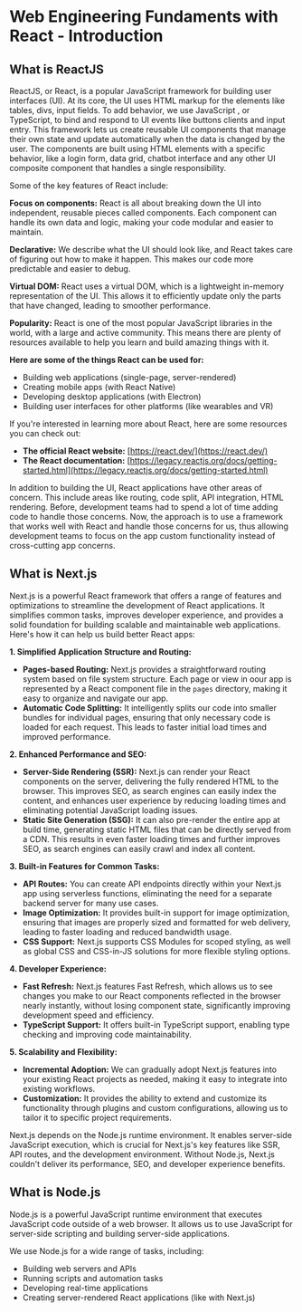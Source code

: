 # Web Engineering Fundaments with React - Introduction

## What is ReactJS

ReactJS, or React, is a popular JavaScript framework for building user interfaces (UI). At its core, the UI uses HTML markup for the elements like tables, divs, input fields. To add behavior, we use JavaScript , or TypeScript, to bind and respond to UI events like buttons clients and input entry. This framework lets us create reusable UI components that manage their own state and update automatically when the data is changed by the user. The components are built using HTML elements with a specific behavior, like a login form, data grid, chatbot interface and any other UI composite component that handles a single responsibility.

Some of the key features of React include:

**Focus on components:** React is all about breaking down the UI into independent, reusable pieces called components. Each component can handle its own data and logic, making your code modular and easier to maintain.

**Declarative:** We describe what the UI should look like, and React takes care of figuring out how to make it happen. This makes our code more predictable and easier to debug.

**Virtual DOM:** React uses a virtual DOM, which is a lightweight in-memory representation of the UI. This allows it to efficiently update only the parts that have changed, leading to smoother performance.

**Popularity:** React is one of the most popular JavaScript libraries in the world, with a large and active community. This means there are plenty of resources available to help you learn and build amazing things with it.

**Here are some of the things React can be used for:**

- Building web applications (single-page, server-rendered)
- Creating mobile apps (with React Native)
- Developing desktop applications (with Electron)
- Building user interfaces for other platforms (like wearables and VR)

If you're interested in learning more about React, here are some resources you can check out:

- **The official React website:** [https://react.dev/](https://react.dev/)
- **The React documentation:** [https://legacy.reactjs.org/docs/getting-started.html](https://legacy.reactjs.org/docs/getting-started.html)

In addition to building the UI, React applications have other areas of concern. This include areas like routing, code split, API integration, HTML rendering. Before, development teams had to spend a lot of time adding code to handle those concerns. Now, the approach is to use a framework that works well with React and handle those concerns for us, thus allowing development teams to focus on the app custom functionality instead of cross-cutting app concerns.

## What is Next.js

 Next.js is a powerful React framework that offers a range of features and optimizations to streamline the development of React applications. It simplifies common tasks, improves developer experience, and provides a solid foundation for building scalable and maintainable web applications. Here's how it can help us build better React apps:

**1. Simplified Application Structure and Routing:**

- **Pages-based Routing:** Next.js provides a straightforward routing system based on file system structure. Each page or view in oour app is represented by a React component file in the `pages` directory, making it easy to organize and navigate our app.
- **Automatic Code Splitting:** It intelligently splits our code into smaller bundles for individual pages, ensuring that only necessary code is loaded for each request. This leads to faster initial load times and improved performance.

**2. Enhanced Performance and SEO:**

- **Server-Side Rendering (SSR):** Next.js can render your React components on the server, delivering the fully rendered HTML to the browser. This improves SEO, as search engines can easily index the content, and enhances user experience by reducing loading times and eliminating potential JavaScript loading issues.
- **Static Site Generation (SSG):** It can also pre-render the entire app at build time, generating static HTML files that can be directly served from a CDN. This results in even faster loading times and further improves SEO, as search engines can easily crawl and index all content.

**3. Built-in Features for Common Tasks:**

- **API Routes:** You can create API endpoints directly within your Next.js app using serverless functions, eliminating the need for a separate backend server for many use cases.
- **Image Optimization:** It provides built-in support for image optimization, ensuring that images are properly sized and formatted for web delivery, leading to faster loading and reduced bandwidth usage.
- **CSS Support:** Next.js supports CSS Modules for scoped styling, as well as global CSS and CSS-in-JS solutions for more flexible styling options.

**4. Developer Experience:**

- **Fast Refresh:** Next.js features Fast Refresh, which allows us to see changes you make to our React components reflected in the browser nearly instantly, without losing component state, significantly improving development speed and efficiency.
- **TypeScript Support:** It offers built-in TypeScript support, enabling type checking and improving code maintainability.

**5. Scalability and Flexibility:**

- **Incremental Adoption:** We can gradually adopt Next.js features into your existing React projects as needed, making it easy to integrate into existing workflows.
- **Customization:** It provides the ability to extend and customize its functionality through plugins and custom configurations, allowing us to tailor it to specific project requirements.

Next.js depends on the Node.js runtime environment. It enables server-side JavaScript execution, which is crucial for Next.js's key features like SSR, API routes, and the development environment. Without Node.js, Next.js couldn't deliver its performance, SEO, and developer experience benefits.

## What is Node.js

Node.js is a powerful JavaScript runtime environment that executes JavaScript code outside of a web browser. It allows us to use JavaScript for server-side scripting and building server-side applications.

We use Node.js for a wide range of tasks, including:

- Building web servers and APIs
- Running scripts and automation tasks
- Developing real-time applications
- Creating server-rendered React applications (like with Next.js)